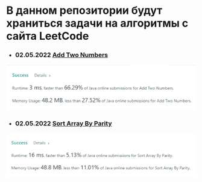 # В данном репозитории будут храниться задачи на алгоритмы с сайта LeetCode

+ ### 02.05.2022 [Add Two Numbers](https://leetcode.com/problems/add-two-numbers/ "описание задачи")
![img.png](resources/img.png)

+ ### 02.05.2022 [Sort Array By Parity](https://leetcode.com/problems/sort-array-by-parity/ "описание задачи")
![img_1.png](resources/img_1.png)
